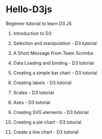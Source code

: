 # Hello-D3js
 Beginner tutorial to learn D3 JS

1. Introduction to D3

2. Selection and manipulation - D3 tutorial

3. A Short Message From Team Scrimba

4. Data Loading and binding - D3 tutorial

5. Creating a simple bar chart - D3 tutorial

6. Creating labels - D3 tutorial

7. Scales - D3 tutorial

8. Axes - D3 tutorial

9. Creating SVG elements - D3 tutorial

10. Creating a pie chart - D3 tutorial

11. Create a line chart - D3 tutorial

